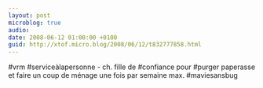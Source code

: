 ```yaml
---
layout: post
microblog: true
audio: 
date: 2008-06-12 01:00:00 +0100
guid: http://xtof.micro.blog/2008/06/12/t832777858.html
---
```

#vrm #serviceàlapersonne - ch. fille de #confiance pour #purger paperasse et faire un coup de ménage une fois par semaine max. #maviesansbug
